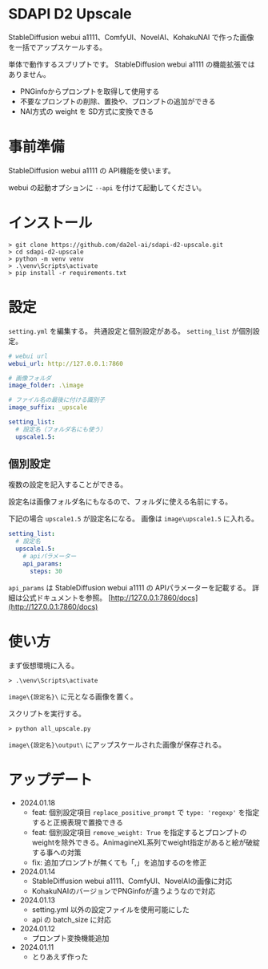 
# SDAPI D2 Upscale

StableDiffusion webui a1111、ComfyUI、NovelAI、KohakuNAI で作った画像を一括でアップスケールする。

単体で動作するスプリプトです。
StableDiffusion webui a1111 の機能拡張ではありません。

- PNGinfoからプロンプトを取得して使用する
- 不要なプロンプトの削除、置換や、プロンプトの追加ができる
- NAI方式の weight を SD方式に変換できる


# 事前準備

StableDiffusion webui a1111 の API機能を使います。

webui の起動オプションに `--api` を付けて起動してください。


# インストール

```
> git clone https://github.com/da2el-ai/sdapi-d2-upscale.git
> cd sdapi-d2-upscale
> python -m venv venv
> .\venv\Scripts\activate
> pip install -r requirements.txt
```


# 設定

`setting.yml` を編集する。
共通設定と個別設定がある。
`setting_list` が個別設定。

```yaml
# webui url
webui_url: http://127.0.0.1:7860

# 画像フォルダ
image_folder: .\image

# ファイル名の最後に付ける識別子
image_suffix: _upscale

setting_list:
  # 設定名（フォルダ名にも使う）
  upscale1.5:
```

## 個別設定

複数の設定を記入することができる。

設定名は画像フォルダ名にもなるので、フォルダに使える名前にする。

下記の場合 `upscale1.5` が設定名になる。
画像は `image\upscale1.5` に入れる。


```yaml
setting_list:
  # 設定名
  upscale1.5:
    # apiパラメーター
    api_params:
      steps: 30
```

`api_params` は StableDiffusion webui a1111 の APIパラメーターを記載する。
詳細は公式ドキュメントを参照。
[http://127.0.0.1:7860/docs](http://127.0.0.1:7860/docs)


# 使い方


まず仮想環境に入る。

```
> .\venv\Scripts\activate
```

`image\{設定名}\` に元となる画像を置く。

スクリプトを実行する。

```
> python all_upscale.py
```

`image\{設定名}\output\` にアップスケールされた画像が保存される。


# アップデート

- 2024.01.18
  - feat: 個別設定項目 `replace_positive_prompt` で `type: 'regexp'` を指定すると正規表現で置換できる
  - feat: 個別設定項目 `remove_weight: True` を指定するとプロンプトのweightを除外できる。AnimagineXL系列でweight指定があると絵が破綻する事への対策
  - fix: 追加プロンプトが無くても「,」を追加するのを修正
- 2024.01.14
  - StableDiffusion webui a1111、ComfyUI、NovelAIの画像に対応
  - KohakuNAIのバージョンでPNGinfoが違うようなので対応
- 2024.01.13
  - setting.yml 以外の設定ファイルを使用可能にした
  - api の batch_size に対応
- 2024.01.12
  - プロンプト変換機能追加
- 2024.01.11
  - とりあえず作った